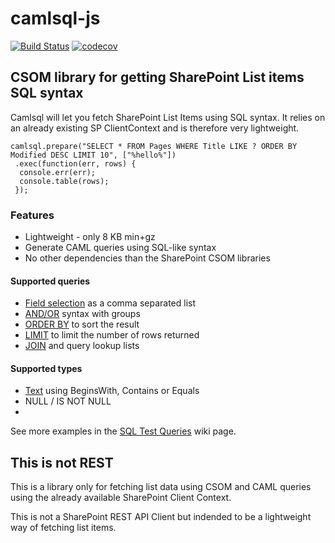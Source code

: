 # camlsql-js

[![Build Status](https://travis-ci.org/dlid/camlsql-js.svg?branch=master)](https://travis-ci.org/dlid/camlsql-js) [![codecov](https://codecov.io/gh/dlid/camlsql-js/branch/master/graph/badge.svg)](https://codecov.io/gh/dlid/camlsql-js)


## CSOM library for getting SharePoint List items SQL syntax

Camlsql will let you fetch SharePoint List Items using SQL syntax. It relies on an already existing SP ClientContext and is therefore very lightweight.

```
camlsql.prepare("SELECT * FROM Pages WHERE Title LIKE ? ORDER BY Modified DESC LIMIT 10", ["%hello%"])
 .exec(function(err, rows) {
  console.err(err);
  console.table(rows);
 });
```
 
### Features

- Lightweight - only 8 KB min+gz
- Generate CAML queries using SQL-like syntax
- No other dependencies than the SharePoint CSOM libraries

#### Supported queries

- [Field selection](https://github.com/dlid/camlsql-js/wiki/SQL-Test-Queries-----Field-Selection) as a comma separated list
- [AND/OR](https://github.com/dlid/camlsql-js/wiki/SQL-Test-Queries---AND---OR) syntax with groups
- [ORDER BY](https://github.com/dlid/camlsql-js/wiki/SQL-Test-Queries---ORDER-BY) to sort the result
- [LIMIT](https://github.com/dlid/camlsql-js/wiki/SQL-Test-Queries---LIMIT) to limit the number of rows returned
- [JOIN](https://github.com/dlid/camlsql-js/wiki/SQL-Test-Queries---JOIN) and query lookup lists

#### Supported types

 - [Text](https://github.com/dlid/camlsql-js/wiki/camlsql.text-method) using BeginsWith, Contains or Equals
 - NULL / IS NOT NULL
 - 


See more examples in the [SQL Test Queries](https://github.com/dlid/camlsql-js/wiki/SQL-Test-Queries) wiki page.


## This is not REST

This is a library only for fetching list data using CSOM and CAML queries using the already available SharePoint Client Context.

This is not a SharePoint REST API Client but indended to be a lightweight way of fetching list items.

